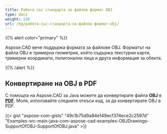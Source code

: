 ```yaml
---
title: Работа със стандарта за файлов формат OBJ
type: docs
weight: 120
url: /bg/работа-със-стандарта-за-файлов-формат-obj/
---
```


{{% alert color="primary" %}}

Aspose.CAD вече поддържа формата за файлове OBJ. Форматът на файла OBJ е тримерна геометрия, който съдържа текстурни карти, тримерни координати, полигонални лица и друга информация за обекта.

{{% /alert %}}

## **Конвертиране на OBJ в PDF**

С помощта на Aspose.CAD за Java можете да конвертирате файла **OBJ** в [**PDF**](https://docs.fileformat.com/pdf/). Моля, използвайте следните откъси код, за да конвертирате OBJ в PDF.

{{< gist "aspose-com-gists" "49c1b75d9a84e149ecf374ece2c2597d" "Examples-src-main-java-com-aspose-cad-examples-OBJDrawings-SupportOfOBJ-SupportOfOBJ.java" >}}
